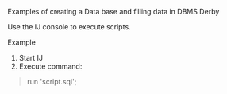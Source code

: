 Examples of creating a Data base and filling data in DBMS Derby

Use the IJ console to execute scripts.

Example
1. Start IJ
2. Execute command:
>run 'script.sql';